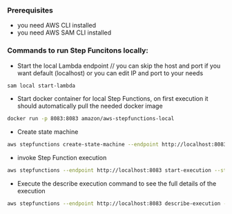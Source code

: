 ### Prerequisites

- you need AWS CLI installed
- you need AWS SAM CLI installed

### Commands to run Step Funcitons locally:

- Start the local Lambda endpoint // you can skip the host and port if you want default (localhost) or you can edit IP and port to your needs
```bash
sam local start-lambda
```

- Start docker container for local Step Functions, on first execution it should automatically pull the needed docker image
```bash
docker run -p 8083:8083 amazon/aws-stepfunctions-local
``` 

- Create state machine
```bash
aws stepfunctions create-state-machine --endpoint http://localhost:8083 --definition file://L001_workflow.asl.json --name "L001StepFunction" --role-arn "arn:aws:iam::012345678901:role/DummyRole"
```

- invoke Step Function execution
```bash
aws stepfunctions --endpoint http://localhost:8083 start-execution --state-machine arn:aws:states:us-east-1:123456789012:stateMachine:L001StepFunction --name test
```

- Execute the describe execution command to see the full details of the execution
```bash
aws stepfunctions --endpoint http://localhost:8083 describe-execution --execution-arn arn:aws:states:us-east-1:123456789012:execution:L001StepFunction:test
``` 
